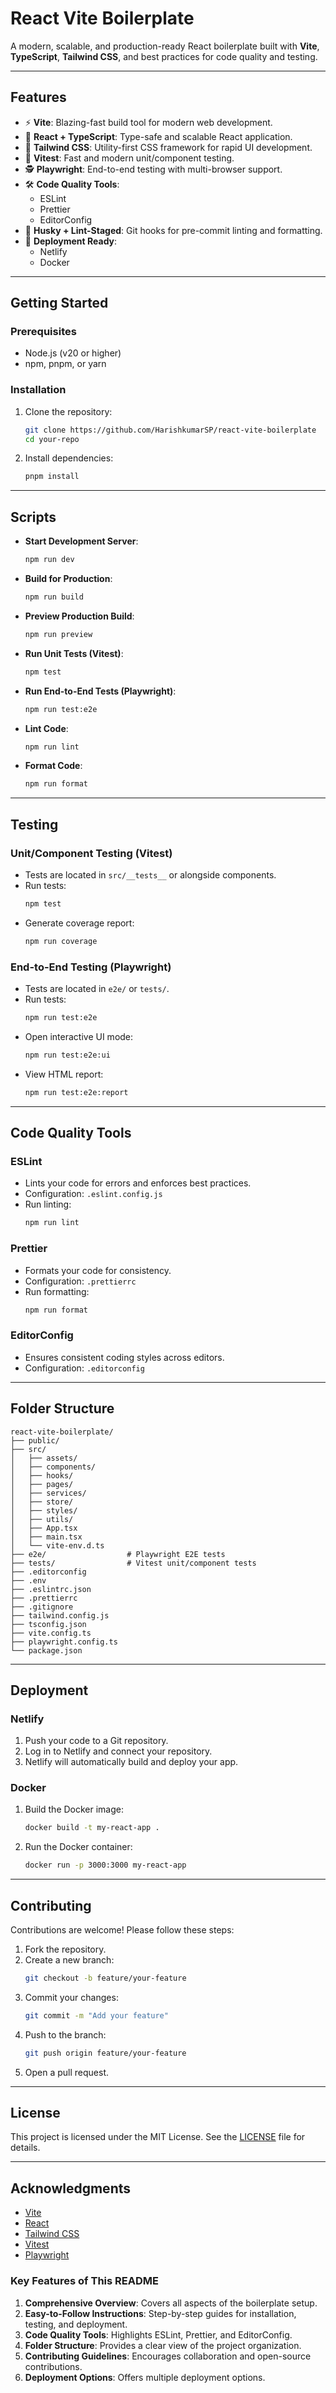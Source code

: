 # React Vite Boilerplate

A modern, scalable, and production-ready React boilerplate built with **Vite**, **TypeScript**, **Tailwind CSS**, and best practices for code quality and testing.

---

## Features

- ⚡ **Vite**: Blazing-fast build tool for modern web development.
- 🧩 **React + TypeScript**: Type-safe and scalable React application.
- 🎨 **Tailwind CSS**: Utility-first CSS framework for rapid UI development.
- 🧪 **Vitest**: Fast and modern unit/component testing.
- 🕵️ **Playwright**: End-to-end testing with multi-browser support.
- 🛠️ **Code Quality Tools**:
  - ESLint
  - Prettier
  - EditorConfig
- 🐶 **Husky + Lint-Staged**: Git hooks for pre-commit linting and formatting.
- 🚀 **Deployment Ready**:
  - Netlify
  - Docker

---

## Getting Started

### Prerequisites

- Node.js (v20 or higher)
- npm, pnpm, or yarn

### Installation

1. Clone the repository:
   ```bash
   git clone https://github.com/HarishkumarSP/react-vite-boilerplate
   cd your-repo
   ```
2. Install dependencies:
   ```bash
   pnpm install
   ```

---

## Scripts

- **Start Development Server**:
  ```bash
  npm run dev
  ```
- **Build for Production**:
  ```bash
  npm run build
  ```
- **Preview Production Build**:
  ```bash
  npm run preview
  ```
- **Run Unit Tests (Vitest)**:
  ```bash
  npm test
  ```
- **Run End-to-End Tests (Playwright)**:
  ```bash
  npm run test:e2e
  ```
- **Lint Code**:
  ```bash
  npm run lint
  ```
- **Format Code**:
  ```bash
  npm run format
  ```

---

## Testing

### Unit/Component Testing (Vitest)

- Tests are located in `src/__tests__` or alongside components.
- Run tests:
  ```bash
  npm test
  ```
- Generate coverage report:
  ```bash
  npm run coverage
  ```

### End-to-End Testing (Playwright)

- Tests are located in `e2e/` or `tests/`.
- Run tests:
  ```bash
  npm run test:e2e
  ```
- Open interactive UI mode:
  ```bash
  npm run test:e2e:ui
  ```
- View HTML report:
  ```bash
  npm run test:e2e:report
  ```

---

## Code Quality Tools

### ESLint

- Lints your code for errors and enforces best practices.
- Configuration: `.eslint.config.js`
- Run linting:
  ```bash
  npm run lint
  ```

### Prettier

- Formats your code for consistency.
- Configuration: `.prettierrc`
- Run formatting:
  ```bash
  npm run format
  ```

### EditorConfig

- Ensures consistent coding styles across editors.
- Configuration: `.editorconfig`

---

## Folder Structure

```
react-vite-boilerplate/
├── public/
├── src/
│   ├── assets/
│   ├── components/
│   ├── hooks/
│   ├── pages/
│   ├── services/
│   ├── store/
│   ├── styles/
│   ├── utils/
│   ├── App.tsx
│   ├── main.tsx
│   └── vite-env.d.ts
├── e2e/                  # Playwright E2E tests
├── tests/                # Vitest unit/component tests
├── .editorconfig
├── .env
├── .eslintrc.json
├── .prettierrc
├── .gitignore
├── tailwind.config.js
├── tsconfig.json
├── vite.config.ts
├── playwright.config.ts
└── package.json
```

---

## Deployment

### Netlify

1. Push your code to a Git repository.
2. Log in to Netlify and connect your repository.
3. Netlify will automatically build and deploy your app.

### Docker

1. Build the Docker image:
   ```bash
   docker build -t my-react-app .
   ```
2. Run the Docker container:
   ```bash
   docker run -p 3000:3000 my-react-app
   ```

---

## Contributing

Contributions are welcome! Please follow these steps:

1. Fork the repository.
2. Create a new branch:
   ```bash
   git checkout -b feature/your-feature
   ```
3. Commit your changes:
   ```bash
   git commit -m "Add your feature"
   ```
4. Push to the branch:
   ```bash
   git push origin feature/your-feature
   ```
5. Open a pull request.

---

## License

This project is licensed under the MIT License. See the [LICENSE](LICENSE) file for details.

---

## Acknowledgments

- [Vite](https://vitejs.dev/)
- [React](https://reactjs.org/)
- [Tailwind CSS](https://tailwindcss.com/)
- [Vitest](https://vitest.dev/)
- [Playwright](https://playwright.dev/)

### **Key Features of This README**

1. **Comprehensive Overview**: Covers all aspects of the boilerplate setup.
2. **Easy-to-Follow Instructions**: Step-by-step guides for installation, testing, and deployment.
3. **Code Quality Tools**: Highlights ESLint, Prettier, and EditorConfig.
4. **Folder Structure**: Provides a clear view of the project organization.
5. **Contributing Guidelines**: Encourages collaboration and open-source contributions.
6. **Deployment Options**: Offers multiple deployment options.
